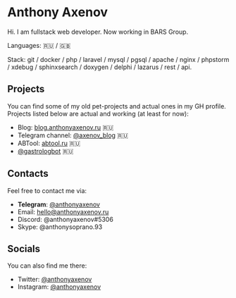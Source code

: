 # Anthony Axenov

Hi. 
I am fullstack web developer. 
Now working in BARS Group.

Languages: 🇷🇺 / 🇬🇧

Stack: git / docker / php / laravel / mysql / pgsql / apache / nginx / phpstorm / xdebug / sphinxsearch / doxygen / delphi / lazarus / rest / api.

## Projects

You can find some of my old pet-projects and actual ones in my GH profile.
Projects listed below are actual and working (at least for now):
* Blog: [blog.anthonyaxenov.ru](https://blog.anthonyaxenov.ru) 🇷🇺
* Telegram channel: [@axenov_blog](https://t.me/axenov_blog) 🇷🇺
* ABTool: [abtool.ru](https://abtool.ru) 🇷🇺
* [@gastrologbot](https://t.me/@gastrologbot) 🇷🇺

## Contacts

Feel free to contact me via:
* **Telegram**: [@anthonyaxenov](https://t.me/anthonyaxenov)
* Email: hello@anthonyaxenov.ru
* Discord: @anthonyaxenov#5306
* Skype: @anthonysoprano.93

## Socials

You can also find me there:
* Twitter: [@anthonyaxenov](https://twitter.com/anthonyaxenov/)
* Instagram: [@anthonyaxenov](https://www.instagram.com/anthonyaxenov/)
